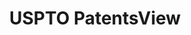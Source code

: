 ---
bigquery: https://console.cloud.google.com/bigquery?p=patents-public-data&d=patentsview&page=dataset
citation: Attribution should be given to PatentsView for use, distribution, or derivative
  works.
code: https://github.com/CSSIP-AIR/PatentsView-Code-Snippets/
contributors: USPTO
cost: None
description: 'PatentsView includes US patent data including raw data (summaries, applications,
  pregrant applications), disambugations of inventors and assignees, and inventor
  gender estimates.  Also foreign priority data, # of figures and sheets, and government
  interest statements.'
documentation: https://patentsview.org/query/builder-faqs
last_edit: 04/08/2022, 15:25:42
location: https://patentsview.org/
maintained_by: USPTO
record_creation_timestamp: 12/2/2020 17:20:46
schema_fields:
- _371_date
- reldocno
- category_id
- section_id
- main_group
- mainclass_id
- contract_award_number
- disclaimer_date
- series_code
- country
- patent_id
- rule_47
- subcategory_id
- kind
- variety
- disamb_inventor_id_20200331
- disamb_inventor_id_20191231
- symbol_position
- lapse_of_patent
- num_sheets
- disamb_assignee_id_20200331
- name_first
- subsection_id
- application_id
- disamb_assignee_id_20181127
- longitude
- publication_number
- rawassignee_id
- uuid
- dependent
- disamb_assignee_id_20190312
- disamb_inventor_id_20171003
- disamb_inventor_id_20180528
- gi_statement
- name_last
- category
- attribution_status
- organization
- classification_data_source
- subclass_id
- ipc_version_indicator
- male
- disamb_inventor_id_20190820
- field_id
- disamb_inventor_id_20170307
- disamb_inventor_id_20170808
- term_disclaimer
- subclass
- disamb_inventor_id_20200630
- doc_type
- classification_value
- latin_name
- male_flag
- state_fips
- f371_date
- term_extension
- sequence
- country_transformed
- county_fips
- doctype
- subgroup_id
- status
- relkind
- disamb_inventor_id_20171226
- group
- level_three
- lname
- state
- ipc_class
- title
- disamb_inventor_id_20181127
- rel_id
- filename
- abstract
- num_figures
- _102_date
- designation
- subgroup
- disamb_assignee_id_20190820
- text
- disamb_assignee_id_20200630
- rawinventor_id
- length
- level_two
- latlong
- withdrawn
- level_one
- location_id
- citation_id
- section
- latitude
- field_title
- organization_id
- classification_status
- group_id
- lawyer_id
- role
- type
- disamb_inventor_id_20200929
- exemplary
- applicant_type
- action_date
- id
- disamb_assignee_id_20200929
- disamb_inventor_id_20191008
- disamb_assignee_id_20191231
- num
- disamb_inventor_id_20201229
- term_grant
- deceased
- date
- sector_title
- name
- inventor_id
- fname
- num_claims
- number
- disamb_assignee_id_20191008
- f102_date
- rawlocation_id
- disamb_inventor_id_20190312
- classification_level
- city
- county
- assignee_id
shortname: patentsview
tags:
- disambiguation
- United States
- gender
terms_of_use: Creative Commons Attribution 4.0 International License.
timeframe: 1963-1999
title: USPTO PatentsView
uuid: cf1780b1-e265-4e49-8d1d-83b9cfe0fd9a
---